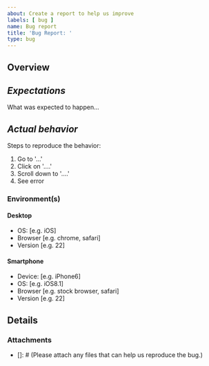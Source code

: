 ```yaml
---
about: Create a report to help us improve
labels: [ bug ]
name: Bug report
title: 'Bug Report: '
type: bug
---
```


## Overview

<!-- A clear and concise description of what the bug is. -->

## _**Expectations**_

What was expected to happen...

## _**Actual behavior**_

Steps to reproduce the behavior:

1. Go to '...'
2. Click on '....'
3. Scroll down to '....'
4. See error

### Environment(s)

<!-- the environment / platform the bug occurred on; please fill out whenever possible. -->

#### Desktop

- OS: [e.g. iOS]
- Browser [e.g. chrome, safari]
- Version [e.g. 22]

#### Smartphone

- Device: [e.g. iPhone6]
- OS: [e.g. iOS8.1]
- Browser [e.g. stock browser, safari]
- Version [e.g. 22]

## Details

<!-- Any additional details, attachments, etc. that can help identify and fix the bug. -->

### Attachments

- []: # (Please attach any files that can help us reproduce the bug.)
